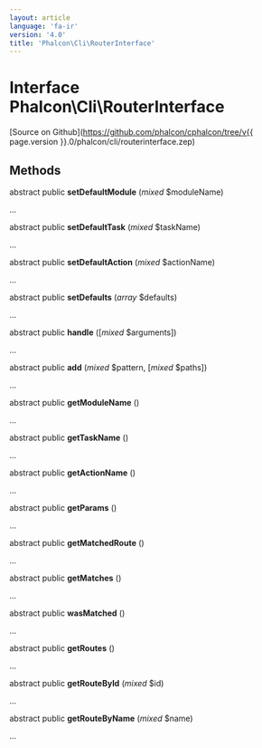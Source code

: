 ```yaml
---
layout: article
language: 'fa-ir'
version: '4.0'
title: 'Phalcon\Cli\RouterInterface'
---
```

# Interface **Phalcon\Cli\RouterInterface**

[Source on Github](https://github.com/phalcon/cphalcon/tree/v{{ page.version }}.0/phalcon/cli/routerinterface.zep)

## Methods

abstract public **setDefaultModule** (*mixed* $moduleName)

...

abstract public **setDefaultTask** (*mixed* $taskName)

...

abstract public **setDefaultAction** (*mixed* $actionName)

...

abstract public **setDefaults** (*array* $defaults)

...

abstract public **handle** ([*mixed* $arguments])

...

abstract public **add** (*mixed* $pattern, [*mixed* $paths])

...

abstract public **getModuleName** ()

...

abstract public **getTaskName** ()

...

abstract public **getActionName** ()

...

abstract public **getParams** ()

...

abstract public **getMatchedRoute** ()

...

abstract public **getMatches** ()

...

abstract public **wasMatched** ()

...

abstract public **getRoutes** ()

...

abstract public **getRouteById** (*mixed* $id)

...

abstract public **getRouteByName** (*mixed* $name)

...